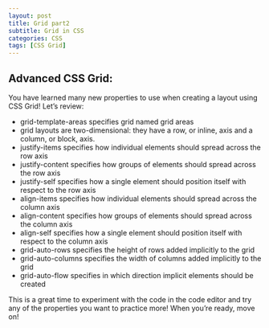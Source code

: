 ```yaml
---
layout: post
title: Grid part2
subtitle: Grid in CSS
categories: CSS
tags: [CSS Grid]
---
```



## Advanced CSS Grid:

You have learned many new properties to use when creating a layout using CSS Grid! Let’s review:

* grid-template-areas specifies grid named grid areas
* grid layouts are two-dimensional: they have a row, or inline, axis and a column, or block, axis.
* justify-items specifies how individual elements should spread across the row axis
* justify-content specifies how groups of elements should spread across the row axis
* justify-self specifies how a single element should position itself with respect to the row axis
* align-items specifies how individual elements should spread across the column axis
* align-content specifies how groups of elements should spread across the column axis
* align-self specifies how a single element should position itself with respect to the column axis
* grid-auto-rows specifies the height of rows added implicitly to the grid
* grid-auto-columns specifies the width of columns added implicitly to the grid
* grid-auto-flow specifies in which direction implicit elements should be created


This is a great time to experiment with the code in the code editor and try any of the properties you want to practice more! When you’re ready, move on!
